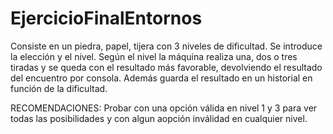# EjercicioFinalEntornos

Consiste en un piedra, papel, tijera con 3 niveles de dificultad. Se introduce la elección y el nivel. Según el nivel la máquina realiza una, dos o tres tiradas y se queda con el resultado más favorable, devolviendo el resultado del encuentro por consola. Además guarda el resultado en un historial en función de la dificultad.

RECOMENDACIONES: Probar con una opción válida en nivel 1 y 3 para ver todas las posibilidades y con algun aopción inválidad en cualquier nivel.
